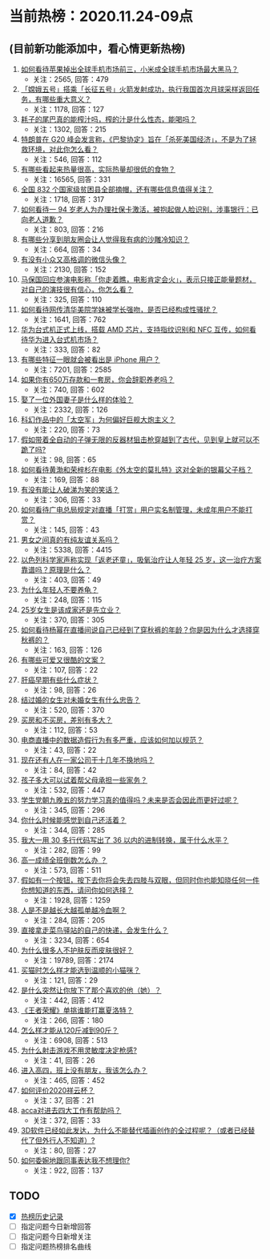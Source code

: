 # 当前热榜：2020.11.24-09点
## (目前新功能添加中，看心情更新热榜)
1. [如何看待苹果掉出全球手机市场前三，小米成全球手机市场最大黑马？](https://www.zhihu.com/question/431625798)
    * 关注：2565, 回答：479
2. [「嫦娥五号」搭乘「长征五号」火箭发射成功，执行我国首次月球采样返回任务，有哪些重大意义？](https://www.zhihu.com/question/431663684)
    * 关注：1178, 回答：127
3. [耗子的尾巴真的能榨汁吗，榨的汁是什么性态，能喝吗？](https://www.zhihu.com/question/430551164)
    * 关注：1302, 回答：215
4. [特朗普在 G20 峰会发言称，《巴黎协定》旨在「杀死美国经济」，不是为了拯救环境，对此你怎么看？](https://www.zhihu.com/question/431580652)
    * 关注：546, 回答：112
5. [有哪些看起来热量很高，实际热量却很低的食物？](https://www.zhihu.com/question/359675190)
    * 关注：16565, 回答：331
6. [全国 832 个国家级贫困县全部摘帽，还有哪些信息值得关注？](https://www.zhihu.com/question/431626070)
    * 关注：1718, 回答：317
7. [如何看待一 94 岁老人为办理社保卡激活，被抱起做人脸识别，涉事银行：已向老人道歉？](https://www.zhihu.com/question/431593457)
    * 关注：803, 回答：216
8. [有哪些分享到朋友圈会让人觉得我有病的沙雕冷知识？](https://www.zhihu.com/question/431008343)
    * 关注：664, 回答：34
9. [有没有小众又高格调的微信头像？](https://www.zhihu.com/question/412524633)
    * 关注：2130, 回答：152
10. [马保国回应参演电影称「你走着瞧，电影肯定会火」，表示只接正能量题材，对自己的演技很有信心，你怎么看？](https://www.zhihu.com/question/431625733)
    * 关注：325, 回答：110
11. [如何看待网传清华美院学妹被学长强吻，是否已经构成性骚扰？](https://www.zhihu.com/question/431516938)
    * 关注：1641, 回答：762
12. [华为台式机正式上线，搭载 AMD 芯片，支持指纹识别和 NFC 互传，如何看待华为进入台式机市场？](https://www.zhihu.com/question/431576550)
    * 关注：333, 回答：82
13. [有哪些特征一眼就会被看出是 iPhone 用户？](https://www.zhihu.com/question/357678200)
    * 关注：7201, 回答：2585
14. [如果你有650万存款和一套房，你会辞职养老吗？](https://www.zhihu.com/question/426020154)
    * 关注：740, 回答：602
15. [娶了一位外国妻子是什么样的体验？](https://www.zhihu.com/question/420779312)
    * 关注：2332, 回答：126
16. [科幻作品中的「太空军」为何偏好巨舰大炮主义？](https://www.zhihu.com/question/381343898)
    * 关注：220, 回答：73
17. [假如带着全自动的子弹无限的反器材狙击枪穿越到了古代，见到皇上就可以不跪了吗?](https://www.zhihu.com/question/430658470)
    * 关注：98, 回答：65
18. [如何看待黄渤和荣梓杉在电影《外太空的莫扎特》这对全新的银幕父子档？](https://www.zhihu.com/question/431577271)
    * 关注：169, 回答：88
19. [有没有能让人破涕为笑的笑话？](https://www.zhihu.com/question/379732819)
    * 关注：306, 回答：33
20. [如何看待广电总局规定对直播「打赏」用户实名制管理，未成年用户不能打赏？](https://www.zhihu.com/question/431650175)
    * 关注：145, 回答：43
21. [男女之间真的有纯友谊关系吗？](https://www.zhihu.com/question/422802071)
    * 关注：5338, 回答：4415
22. [以色列科学家声称实现「返老还童」，吸氧治疗让人年轻 25 岁，这一治疗方案靠谱吗？原理是什么？](https://www.zhihu.com/question/431466630)
    * 关注：403, 回答：49
23. [为什么年轻人不要养龟？](https://www.zhihu.com/question/388894703)
    * 关注：248, 回答：115
24. [25岁女生是该成家还是先立业？](https://www.zhihu.com/question/428615674)
    * 关注：370, 回答：305
25. [如何看待杨幂在直播间说自己已经到了穿秋裤的年龄？你是因为什么才选择穿秋裤的？](https://www.zhihu.com/question/431641636)
    * 关注：163, 回答：126
26. [有哪些可爱又很酷的文案？](https://www.zhihu.com/question/427293284)
    * 关注：107, 回答：22
27. [肝癌早期有些什么症状？](https://www.zhihu.com/question/427728683)
    * 关注：98, 回答：26
28. [结过婚的女生对未婚女生有什么忠告？](https://www.zhihu.com/question/429392239)
    * 关注：520, 回答：370
29. [买房和不买房，差别有多大？](https://www.zhihu.com/question/425084039)
    * 关注：112, 回答：53
30. [电商直播中的数据造假行为有多严重，应该如何加以规范？](https://www.zhihu.com/question/431565266)
    * 关注：43, 回答：22
31. [现在还有人在一家公司干十几年不换地吗？](https://www.zhihu.com/question/421943083)
    * 关注：84, 回答：42
32. [孩子多大可以试着帮父母承担一些家务？](https://www.zhihu.com/question/417878977)
    * 关注：532, 回答：447
33. [学生党朝九晚五的努力学习真的值得吗？未来是否会因此而更好过呢？](https://www.zhihu.com/question/427639129)
    * 关注：345, 回答：296
34. [你什么时候能感觉到自己还活着？](https://www.zhihu.com/question/429818171)
    * 关注：344, 回答：285
35. [我大一用 30 多行代码写出了 36 以内的进制转换，属于什么水平？](https://www.zhihu.com/question/430885980)
    * 关注：282, 回答：99
36. [高一成绩全班倒数怎么办 ？](https://www.zhihu.com/question/426081223)
    * 关注：573, 回答：511
37. [假如有一个按钮，按下去你将会失去四肢与双眼，但同时你也能知晓任何一件你想知道的东西，请问你如何选择？](https://www.zhihu.com/question/431238107)
    * 关注：1928, 回答：1259
38. [人是不是越长大越孤单越冷血啊？](https://www.zhihu.com/question/430308698)
    * 关注：284, 回答：205
39. [直接拿走菜鸟驿站的自己的快递，会发生什么？](https://www.zhihu.com/question/268856763)
    * 关注：3234, 回答：654
40. [为什么很多人不护肤反而皮肤很好？](https://www.zhihu.com/question/307886259)
    * 关注：19789, 回答：2174
41. [买猫时怎么样才能选到温顺的小猫咪？](https://www.zhihu.com/question/423578638)
    * 关注：121, 回答：29
42. [是什么突然让你放下了那个喜欢的他（她）？](https://www.zhihu.com/question/428940195)
    * 关注：442, 回答：412
43. [《王者荣耀》单挑谁能打赢夏洛特？](https://www.zhihu.com/question/431114440)
    * 关注：266, 回答：180
44. [怎么样才能从120斤减到90斤？](https://www.zhihu.com/question/335222516)
    * 关注：6908, 回答：513
45. [为什么射击游戏不用灵敏度决定枪感?](https://www.zhihu.com/question/430947406)
    * 关注：41, 回答：26
46. [进入高四，班上没有朋友，我该怎么办？](https://www.zhihu.com/question/427066043)
    * 关注：465, 回答：452
47. [如何评价2020祥云杯？](https://www.zhihu.com/question/431343369)
    * 关注：37, 回答：21
48. [acca对进去四大工作有帮助吗？](https://www.zhihu.com/question/23082602)
    * 关注：372, 回答：33
49. [3D软件已经如此发达，为什么不能替代插画创作的全过程呢？（或者已经替代了但外行人不知道）?](https://www.zhihu.com/question/431555940)
    * 关注：80, 回答：27
50. [如何委婉地跟同事表达我不想理你?](https://www.zhihu.com/question/386028467)
    * 关注：922, 回答：137
## TODO
* [x] [热榜历史记录](hot_history/AllHot.md)
* [ ] 指定问题今日新增回答
* [ ] 指定问题今日新增关注
* [ ] 指定问题热榜排名曲线
